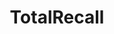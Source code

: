 ---
title: "TotalRecall"
description: "An incident response Swiss Army knife that automates memory forensics, event log analysis, and system artifact collection for rapid incident investigation."
platforms: ["windows", "cli"]
categories: ["Windows Forensics", "Memory Forensics"]
tags: ["incident-response", "memory-acquisition", "triage", "evidence-collection", "forensic-analysis"]
github: "https://github.com/xaitax/TotalRecall"
documentation: "https://github.com/xaitax/TotalRecall/blob/main/README.md"
---